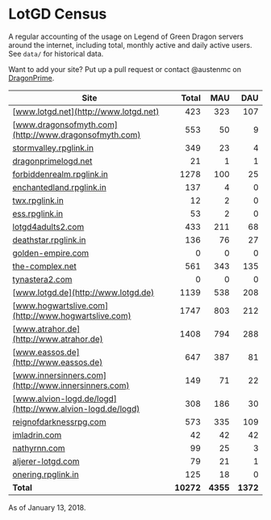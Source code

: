 # LotGD Census
A regular accounting of the usage on Legend of Green Dragon servers around the internet, including total, monthly active and daily active users. See `data/` for historical data.

Want to add your site? Put up a pull request or contact @austenmc on [DragonPrime](http://dragonprime.net).


Site | Total | MAU | DAU
--- | ---:| ---:| ---:
[www.lotgd.net](http://www.lotgd.net)|423|323|107
[www.dragonsofmyth.com](http://www.dragonsofmyth.com)|553|50|9
[stormvalley.rpglink.in](http://stormvalley.rpglink.in)|349|23|4
[dragonprimelogd.net](http://dragonprimelogd.net)|21|1|1
[forbiddenrealm.rpglink.in](http://forbiddenrealm.rpglink.in)|1278|100|25
[enchantedland.rpglink.in](http://enchantedland.rpglink.in)|137|4|0
[twx.rpglink.in](http://twx.rpglink.in)|12|2|0
[ess.rpglink.in](http://ess.rpglink.in)|53|2|0
[lotgd4adults2.com](http://lotgd4adults2.com)|433|211|68
[deathstar.rpglink.in](http://deathstar.rpglink.in)|136|76|27
[golden-empire.com](http://golden-empire.com)|0|0|0
[the-complex.net](http://the-complex.net)|561|343|135
[tynastera2.com](http://tynastera2.com)|0|0|0
[www.lotgd.de](http://www.lotgd.de)|1139|538|208
[www.hogwartslive.com](http://www.hogwartslive.com)|1747|803|212
[www.atrahor.de](http://www.atrahor.de)|1408|794|288
[www.eassos.de](http://www.eassos.de)|647|387|81
[www.innersinners.com](http://www.innersinners.com)|149|71|22
[www.alvion-logd.de/logd](http://www.alvion-logd.de/logd)|308|186|30
[reignofdarknessrpg.com](http://reignofdarknessrpg.com)|573|335|109
[imladrin.com](http://imladrin.com)|42|42|42
[nathyrnn.com](http://nathyrnn.com)|99|25|3
[aljerer-lotgd.com](http://aljerer-lotgd.com)|79|21|1
[onering.rpglink.in](http://onering.rpglink.in)|125|18|0
**Total**|**10272**|**4355**|**1372**

As of January 13, 2018.
